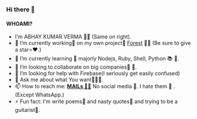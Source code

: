 ### Hi there 👋

#### WHOAMI?

- I'm ABHAY KUMAR VERMA 🧒🏻 (Same on right).
- 🔭 I’m currently working💼 on my own project📝 [Forest](https://github.com/darkRaspberry/Forest) 🌳🌲 (Be sure to give a star⭐️❤️.)
- 🌱 I’m currently learning 📙 majorly Nodejs, Ruby, Shell, Python 📚 📖.
- 👯 I’m looking to collaborate on big companies🎊 🎉.
- 🤔 I’m looking for help with Firebase(I seriously get easily confused)
- 💬 Ask me about what You want🤷🏻‍♂️.
- 📫 How to reach me: **[MAILs 📩📧](mailto:insidedarkpit@gmail.com?subject=I%20wanna%20know%20about%20...&body=%0D%0A%0D%0A%0D%0A%0D%0A%23%23%23%23%23%23%23%23%23%23%0D%0AType%20above%20this%20lines.%0D%0APLZctqIDGksqejjwZDoUuwgBrjMDFHtrFrQrRONYvJIKWXppr%0D%0A%0D%0AWhat%20is%20this%3F%0D%0A%0D%0AThis%20above%20text%20is%20just%20static%20text%20to%20reduce%20spam.%0D%0AThanks.)** No social media 💬. I hate them 🤬 . (Except WhatsApp.)
- ⚡ Fun fact: I'm write poems📒 and nasty quotes📝 and trying to be a guitarist🎸.
